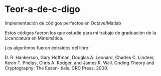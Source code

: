 # Teor-a-de-c-digo
Implementación de códigos perfectos en Octave/Matlab

Estos códigos fueron los que estudie para mi trabajo de graduación de la Licenciatura en Matemática.

Los algoritmos fueron extraidos del libro:

D. R. Hankerson, Gary Hoffman, Douglas A. Leonard, Charles C. Lindner, Kevin T.
Phelps, Chris A. Rodger, and James R. Wall. Coding Theory and Cryptography: The Essen-
tials. CRC Press, 2000.
